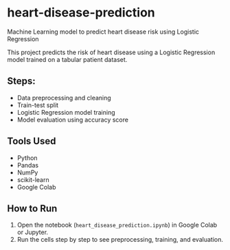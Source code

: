 # heart-disease-prediction
Machine Learning model to predict heart disease risk using Logistic Regression

This project predicts the risk of heart disease using a Logistic Regression model trained on a tabular patient dataset.

## Steps:
- Data preprocessing and cleaning
- Train-test split
- Logistic Regression model training
- Model evaluation using accuracy score

## Tools Used
- Python
- Pandas
- NumPy
- scikit-learn
- Google Colab

## How to Run
1. Open the notebook (`heart_disease_prediction.ipynb`) in Google Colab or Jupyter.
2. Run the cells step by step to see preprocessing, training, and evaluation.
